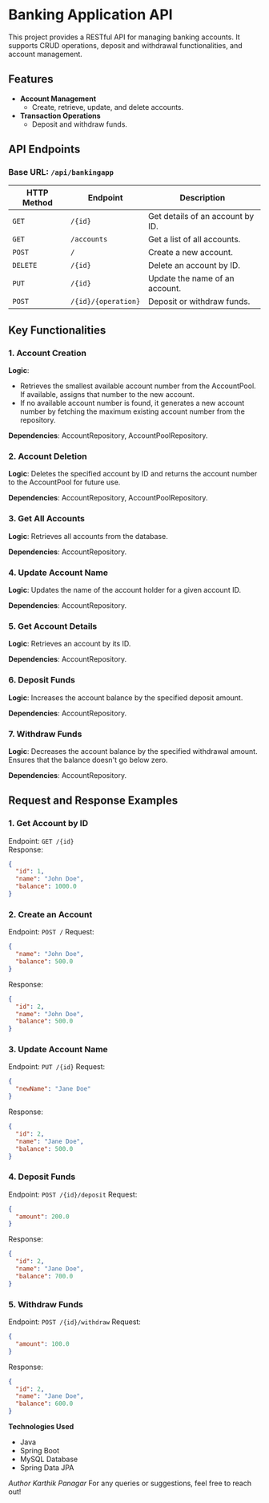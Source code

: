 # Banking Application API

This project provides a RESTful API for managing banking accounts. 
It supports CRUD operations, deposit and withdrawal functionalities, and account management.

## Features

- **Account Management**
    - Create, retrieve, update, and delete accounts.
- **Transaction Operations**
    - Deposit and withdraw funds.
 
## API Endpoints

### **Base URL:** `/api/bankingapp`

| HTTP Method | Endpoint            | Description                      |
| ----------- | ------------------- | -------------------------------- |
| `GET`       | `/{id}`             | Get details of an account by ID. |
| `GET`       | `/accounts`         | Get a list of all accounts.      |
| `POST`      | `/`                 | Create a new account.            |
| `DELETE`    | `/{id}`             | Delete an account by ID.         |
| `PUT`       | `/{id}`             | Update the name of an account.   |
| `POST`      | `/{id}/{operation}` | Deposit or withdraw funds.       |

## Key Functionalities

### 1. Account Creation
**Logic**:
- Retrieves the smallest available account number from the AccountPool. If available, assigns that number to the new account.
- If no available account number is found, it generates a new account number by fetching the maximum existing account number from the repository.

**Dependencies**: AccountRepository, AccountPoolRepository.

### 2.  Account Deletion
**Logic**: Deletes the specified account by ID and returns the account number to the AccountPool for future use.

**Dependencies**: AccountRepository, AccountPoolRepository.

### 3. Get All Accounts
**Logic**: Retrieves all accounts from the database.

**Dependencies**: AccountRepository.

### 4. Update Account Name
**Logic**: Updates the name of the account holder for a given account ID.

**Dependencies**: AccountRepository.

### 5. Get Account Details
**Logic**: Retrieves an account by its ID.

**Dependencies**: AccountRepository.

### 6. Deposit Funds
**Logic**: Increases the account balance by the specified deposit amount.

**Dependencies**: AccountRepository.

### 7. Withdraw Funds
**Logic**: Decreases the account balance by the specified withdrawal amount. Ensures that the balance doesn't go below zero.

**Dependencies**: AccountRepository.

## Request and Response Examples

### 1. Get Account by ID

Endpoint: `GET /{id}`  
Response:

```json
{
  "id": 1,
  "name": "John Doe",
  "balance": 1000.0
}
```
### 2. Create an Account
Endpoint: `POST /`
Request:

```json
{
  "name": "John Doe",
  "balance": 500.0
}
```
Response:

```json
{
  "id": 2,
  "name": "John Doe",
  "balance": 500.0
}
```
### 3. Update Account Name
Endpoint: `PUT /{id}`
Request:

```json
{
  "newName": "Jane Doe"
}
```
Response:

```json
{
  "id": 2,
  "name": "Jane Doe",
  "balance": 500.0
}
```
### 4. Deposit Funds
Endpoint: `POST /{id}/deposit`
Request:

```json
{
  "amount": 200.0
}
```
Response:

```json
{
  "id": 2,
  "name": "Jane Doe",
  "balance": 700.0
}
```
### 5. Withdraw Funds
Endpoint: `POST /{id}/withdraw`
Request:

```json
{
  "amount": 100.0
}
```
Response:

```json
{
  "id": 2,
  "name": "Jane Doe",
  "balance": 600.0
}
```

**Technologies Used**
- Java
- Spring Boot
- MySQL Database
- Spring Data JPA

_Author
Karthik Panagar_
For any queries or suggestions, feel free to reach out!
